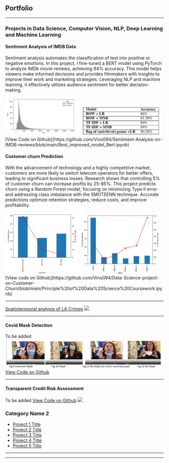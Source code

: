 ## Portfolio

---

### Projects in Data Science, Computer Vision, NLP, Deep Learning and Machine Learning 

#### Sentiment Analysis of IMDB Data
Sentiment analysis automates the classification of text into positive or negative emotions. In this project, I fine-tuned a BERT model using PyTorch to analyze IMDb movie reviews, achieving 94% accuracy. This model helps viewers make informed decisions and provides filmmakers with insights to improve their work and marketing strategies. Leveraging NLP and machine learning, it effectively utilizes audience sentiment for better decision-making.

<img src="images/Sentiment_Analysis.png?raw=true" style="width: 47%; display: inline-block;">
<img src="images/Performance_sentiment_Analysis.png?raw=true" style="width: 50%;">
[View Code on Github](https://github.com/Vins094/Sentiment-Analysis-on-IMDB-reviews/blob/main/Best_improved_model_Bert.ipynb)

#### Customer churn Prediction
With the advancement of technology and a highly competitive market, customers are more likely to switch telecom operators for better offers, leading to significant business losses. Research shows that controlling 5% of customer churn can increase profits by 25-85%. This project predicts churn using a Random Forest model, focusing on minimizing Type II error and addressing class imbalance with the SMOTEENN technique. Accurate predictions optimize retention strategies, reduce costs, and improve profitability.

<img src="images/Contract_churn.png?raw=true" style="width: 47%; display: inline-block;">
<img src="images/Offer_churn.png?raw=true" style="width: 50%;">
[View code on Github](https://github.com/Vins094/Data-Science-project-on-Customer-Churn/blob/main/Principle%20of%20Data%20Science%20Coursework.ipynb)

---
[Spatiotemporal analysis of LA Crimes](/pdf/sample_presentation.pdf)
<img src="images/dummy_thumbnail.jpg?raw=true"/>

---
#### Covid Mask Detection
To be added
<img src="images/Mask_detection.png?raw=true"/>
[View Code on Github](https://github.com/Vins094/Mask-detection-using-Computer-Vision/blob/main/test_functions_v3.ipynb/)


---
#### Transparent Credit Risk Assessment
To be added
[View Code on Github](http://example.com/)
<img src="images/dummy_thumbnail.jpg?raw=true"/>

### Category Name 2

- [Project 1 Title](http://example.com/)
- [Project 2 Title](http://example.com/)
- [Project 3 Title](http://example.com/)
- [Project 4 Title](http://example.com/)
- [Project 5 Title](http://example.com/)

---




---
